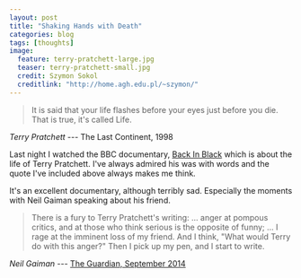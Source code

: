 ```yaml
---
layout: post
title: "Shaking Hands with Death"
categories: blog
tags: [thoughts]
image:
  feature: terry-pratchett-large.jpg
  teaser: terry-pratchett-small.jpg
  credit: Szymon Sokol
  creditlink: "http://home.agh.edu.pl/~szymon/"
---
```


> It is said that your life flashes before your eyes just before you die. That is true, it's called Life.

<cite>Terry Pratchett</cite> --- The Last Continent, 1998

Last night I watched the BBC documentary, <a href="http://www.bbc.co.uk/programmes/b08fjlvx" target="_blank">Back In Black</a> which is about the life of Terry Pratchett. I've always admired his was with words and the quote I've included above always makes me think.

It's an excellent documentary, although terribly sad. Especially the moments with Neil Gaiman speaking about his friend. 

> There is a fury to Terry Pratchett's writing: ... anger at pompous critics, and at those who think serious is the opposite of funny; ... I rage at the imminent loss of my friend. And I think, "What would Terry do with this anger?" Then I pick up my pen, and I start to write.

<cite>Neil Gaiman</cite> --- <a href="https://www.theguardian.com/books/2014/sep/24/terry-pratchett-angry-not-jolly-neil-gaiman" target="_blank">The Guardian, September 2014</a>